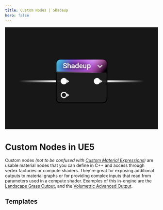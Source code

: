 ```yaml
---
title: Custom Nodes | Shadeup
hero: false
---
```


<script>
	import Link from "$lib/link.svelte";
</script>

![Material graph with a node titled: custom](img/custom.jpg)

<div style="display: none;">

#### Custom Nodes

</div>

# Custom Nodes in UE5

Custom nodes _(not to be confused with [Custom Material Expressions](https://docs.unrealengine.com/5.0/en-US/custom-material-expressions-in-unreal-engine/))_ are usable material nodes that you can define in C++ and access through vertex factories or compute shaders. They're great for exposing additional outputs to material graphs or for providing complex inputs that read from parameters used in a compute shader. Examples of this in-engine are the [Landscape Grass Output](https://docs.unrealengine.com/4.27/en-US/BuildingWorlds/OpenWorldTools/Grass/QuickStart/#4-landscapematerialsandthegrasstool), and the [Volumetric Advanced Output](https://docs.unrealengine.com/5.0/en-US/volumetric-cloud-component-properties-in-unreal-engine/#volumetricadvancedmaterialoutputexpression).

## Templates

<div class="container link-multi-line">
	<Link href="/docs/nodes/fn"></Link>
	<Link href="/docs/nodes/input"></Link>
	<Link href="/docs/nodes/output"></Link>
	<Link href="/docs/nodes/dynamic"></Link>
</div>
